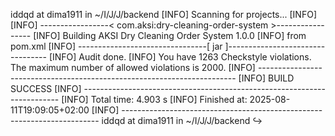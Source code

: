 iddqd at dima1911 in ~/I/J/J/backend
[INFO] Scanning for projects...
[INFO]
[INFO] -----------------< com.aksi:dry-cleaning-order-system >-----------------
[INFO] Building AKSI Dry Cleaning Order System 1.0.0
[INFO]   from pom.xml
[INFO] --------------------------------[ jar ]---------------------------------
[INFO]
Audit done.
[INFO] You have 1263 Checkstyle violations. The maximum number of allowed violations is 2000.
[INFO] ------------------------------------------------------------------------
[INFO] BUILD SUCCESS
[INFO] ------------------------------------------------------------------------
[INFO] Total time:  4.903 s
[INFO] Finished at: 2025-08-11T19:09:05+02:00
[INFO] ------------------------------------------------------------------------
iddqd at dima1911 in ~/I/J/J/backend
↪
